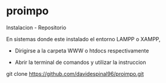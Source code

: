 # proimpo

Instalacion - Repositorio

En sistemas donde este instalado el entorno LAMPP o XAMPP, 

- Dirigirse a la carpeta WWW o htdocs respectivamente 

- Abrir la terminal de comandos y utilizar la instruccion

git clone https://github.com/davidespinal96/proimpo.git


